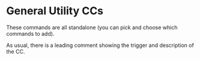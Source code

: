 # General Utility CCs
These commands are all standalone (you can pick and choose which commands to add).

As usual, there is a leading comment showing the trigger and description of the CC.